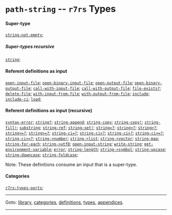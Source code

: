 

<a id='type__r7rs__path-string'></a>

# `path-string` -- `r7rs` Types


#### Super-type

[`string-not-empty`](../../r7rs/types/string-not-empty.md#type__r7rs__string-not-empty);


##### Super-types recursive

[`string`](../../r7rs/types/string.md#type__r7rs__string);


#### Referent definitions as input

[`open-input-file`](../../r7rs/definitions/open-input-file.md#definition__r7rs__open-input-file);
[`open-binary-input-file`](../../r7rs/definitions/open-binary-input-file.md#definition__r7rs__open-binary-input-file);
[`open-output-file`](../../r7rs/definitions/open-output-file.md#definition__r7rs__open-output-file);
[`open-binary-output-file`](../../r7rs/definitions/open-binary-output-file.md#definition__r7rs__open-binary-output-file);
[`call-with-input-file`](../../r7rs/definitions/call-with-input-file.md#definition__r7rs__call-with-input-file);
[`call-with-output-file`](../../r7rs/definitions/call-with-output-file.md#definition__r7rs__call-with-output-file);
[`file-exists?`](../../r7rs/definitions/file-exists_3f.md#definition__r7rs__file-exists_3f);
[`delete-file`](../../r7rs/definitions/delete-file.md#definition__r7rs__delete-file);
[`with-input-from-file`](../../r7rs/definitions/with-input-from-file.md#definition__r7rs__with-input-from-file);
[`with-output-from-file`](../../r7rs/definitions/with-output-from-file.md#definition__r7rs__with-output-from-file);
[`include`](../../r7rs/definitions/include.md#definition__r7rs__include);
[`include-ci`](../../r7rs/definitions/include-ci.md#definition__r7rs__include-ci);
[`load`](../../r7rs/definitions/load.md#definition__r7rs__load);


#### Referent definitions as input (recursive)

[`syntax-error`](../../r7rs/definitions/syntax-error.md#definition__r7rs__syntax-error);
[`string?`](../../r7rs/definitions/string_3f.md#definition__r7rs__string_3f);
[`string-append`](../../r7rs/definitions/string-append.md#definition__r7rs__string-append);
[`string-copy`](../../r7rs/definitions/string-copy.md#definition__r7rs__string-copy);
[`string-copy!`](../../r7rs/definitions/string-copy_21.md#definition__r7rs__string-copy_21);
[`string-fill!`](../../r7rs/definitions/string-fill_21.md#definition__r7rs__string-fill_21);
[`substring`](../../r7rs/definitions/substring.md#definition__r7rs__substring);
[`string-ref`](../../r7rs/definitions/string-ref.md#definition__r7rs__string-ref);
[`string-set!`](../../r7rs/definitions/string-set_21.md#definition__r7rs__string-set_21);
[`string=?`](../../r7rs/definitions/string_3d_3f.md#definition__r7rs__string_3d_3f);
[`string<?`](../../r7rs/definitions/string_3c_3f.md#definition__r7rs__string_3c_3f);
[`string>?`](../../r7rs/definitions/string_3e_3f.md#definition__r7rs__string_3e_3f);
[`string<=?`](../../r7rs/definitions/string_3c_3d_3f.md#definition__r7rs__string_3c_3d_3f);
[`string>=?`](../../r7rs/definitions/string_3e_3d_3f.md#definition__r7rs__string_3e_3d_3f);
[`string-ci=?`](../../r7rs/definitions/string-ci_3d_3f.md#definition__r7rs__string-ci_3d_3f);
[`string-ci<?`](../../r7rs/definitions/string-ci_3c_3f.md#definition__r7rs__string-ci_3c_3f);
[`string-ci>?`](../../r7rs/definitions/string-ci_3e_3f.md#definition__r7rs__string-ci_3e_3f);
[`string-ci<=?`](../../r7rs/definitions/string-ci_3c_3d_3f.md#definition__r7rs__string-ci_3c_3d_3f);
[`string-ci>=?`](../../r7rs/definitions/string-ci_3e_3d_3f.md#definition__r7rs__string-ci_3e_3d_3f);
[`string->number`](../../r7rs/definitions/string-_3e_number.md#definition__r7rs__string-_3e_number);
[`string->list`](../../r7rs/definitions/string-_3e_list.md#definition__r7rs__string-_3e_list);
[`string->vector`](../../r7rs/definitions/string-_3e_vector.md#definition__r7rs__string-_3e_vector);
[`string-map`](../../r7rs/definitions/string-map.md#definition__r7rs__string-map);
[`string-for-each`](../../r7rs/definitions/string-for-each.md#definition__r7rs__string-for-each);
[`string->utf8`](../../r7rs/definitions/string-_3e_utf8.md#definition__r7rs__string-_3e_utf8);
[`open-input-string`](../../r7rs/definitions/open-input-string.md#definition__r7rs__open-input-string);
[`write-string`](../../r7rs/definitions/write-string.md#definition__r7rs__write-string);
[`get-environment-variable`](../../r7rs/definitions/get-environment-variable.md#definition__r7rs__get-environment-variable);
[`error`](../../r7rs/definitions/error.md#definition__r7rs__error);
[`string-length`](../../r7rs/definitions/string-length.md#definition__r7rs__string-length);
[`string->symbol`](../../r7rs/definitions/string-_3e_symbol.md#definition__r7rs__string-_3e_symbol);
[`string-upcase`](../../r7rs/definitions/string-upcase.md#definition__r7rs__string-upcase);
[`string-downcase`](../../r7rs/definitions/string-downcase.md#definition__r7rs__string-downcase);
[`string-foldcase`](../../r7rs/definitions/string-foldcase.md#definition__r7rs__string-foldcase);

Note:  These definitions consume an input that is a super-type.


#### Categories

[`r7rs:types-ports`](../../r7rs/categories/r7rs_3a_types-ports.md#category__r7rs__r7rs_3a_types-ports);

----

Goto: [library](../../r7rs/_index.md#library__r7rs), [categories](../../r7rs/categories/_index.md#toc__r7rs__categories), [definitions](../../r7rs/definitions/_index.md#toc__r7rs__definitions), [types](../../r7rs/types/_index.md#toc__r7rs__types), [appendices](../../r7rs/appendices/_index.md#toc__r7rs__appendices).

----

